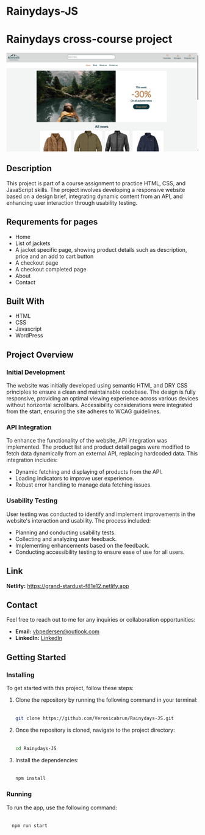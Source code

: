 # Rainydays-JS

# Rainydays cross-course project

![The website's front page. Navigation menu at the top, followed by an image with green water and mountains in the background.]( https://github.com/Veronicabrun/Rainydays-JS/blob/main/2024-05-18_14h29_29.png?raw=true)

## Description

This project is part of a course assignment to practice HTML, CSS, and JavaScript skills. The project involves developing a responsive website based on a design brief, integrating dynamic content from an API, and enhancing user interaction through usability testing.

## Requrements for pages

- Home
- List of jackets
- A jacket specific page, showing product details such as description, price and an add to cart button
- A checkout page
- A checkout completed page
- About
- Contact

## Built With

- HTML
- CSS
- Javascript
- WordPress
  
## Project Overview

### Initial Development

The website was initially developed using semantic HTML and DRY CSS principles to ensure a clean and maintainable codebase. The design is fully responsive, providing an optimal viewing experience across various devices without horizontal scrollbars. Accessibility considerations were integrated from the start, ensuring the site adheres to WCAG guidelines.

### API Integration

To enhance the functionality of the website, API integration was implemented. The product list and product detail pages were modified to fetch data dynamically from an external API, replacing hardcoded data. This integration includes:

- Dynamic fetching and displaying of products from the API.
- Loading indicators to improve user experience.
- Robust error handling to manage data fetching issues.

### Usability Testing

User testing was conducted to identify and implement improvements in the website's interaction and usability. The process included:

- Planning and conducting usability tests.
- Collecting and analyzing user feedback.
- Implementing enhancements based on the feedback.
- Conducting accessibility testing to ensure ease of use for all users.

## Link

**Netlify:** https://grand-stardust-f81e12.netlify.app

## Contact

Feel free to reach out to me for any inquiries or collaboration opportunities:
- **Email:** [vbpedersen@outlook.com](mailto:your-email@example.com)
- **LinkedIn:** [LinkedIn](https://linkedin.com/in/veronica-brun-pedersen-2860bb249)

## Getting Started

### Installing

To get started with this project, follow these steps:

1. Clone the repository by running the following command in your terminal:
   ```bash
   
   git clone https://github.com/Veronicabrun/Rainydays-JS.git

2. Once the repository is cloned, navigate to the project directory:
   ```bash
   
   cd Rainydays-JS
   
3. Install the dependencies:
   ```bash
   
   npm install

### Running
To run the app, use the following command:
 ```bash

   npm run start
